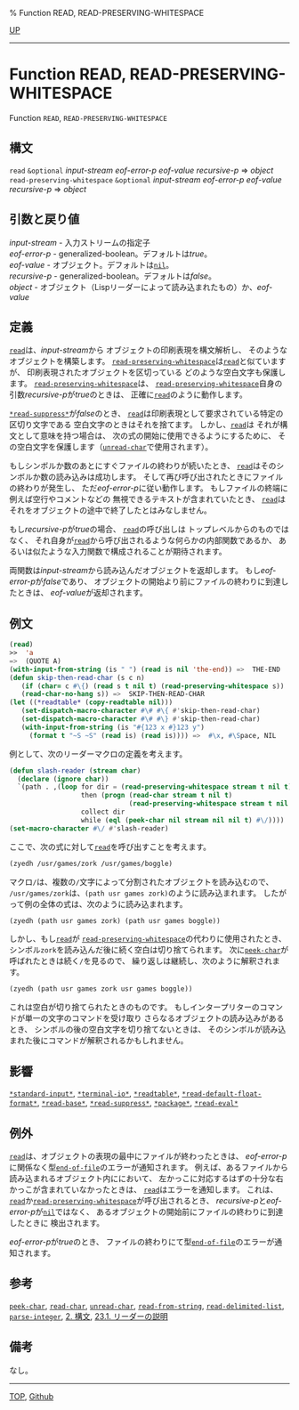 % Function READ, READ-PRESERVING-WHITESPACE

[UP](23.2.html)  

---

# Function **READ, READ-PRESERVING-WHITESPACE**


Function `READ`, `READ-PRESERVING-WHITESPACE`


## 構文

`read`
 `&optional` *input-stream* *eof-error-p* *eof-value* *recursive-p*
 => *object*  
`read-preserving-whitespace`
 `&optional` *input-stream* *eof-error-p* *eof-value* *recursive-p*
 => *object*


## 引数と戻り値

*input-stream* - 入力ストリームの指定子  
*eof-error-p* - generalized-boolean。デフォルトは*true*。  
*eof-value* - オブジェクト。デフォルトは[`nil`](5.3.nil-variable.html)。  
*recursive-p* - generalized-boolean。デフォルトは*false*。  
*object* - オブジェクト（Lispリーダーによって読み込まれたもの）か、*eof-value*


## 定義

[`read`](23.2.read.html)は、*input-stream*から
オブジェクトの印刷表現を構文解析し、
そのようなオブジェクトを構築します。
[`read-preserving-whitespace`](23.2.read.html)は[`read`](23.2.read.html)と似ていますが、
印刷表現されたオブジェクトを区切っている
どのような空白文字も保護します。
[`read-preserving-whitespace`](23.2.read.html)は、
[`read-preserving-whitespace`](23.2.read.html)自身の引数*recursive-p*が*true*のときは、
正確に[`read`](23.2.read.html)のように動作します。

[`*read-suppress*`](23.2.read-suppress.html)が*false*のとき、
[`read`](23.2.read.html)は印刷表現として要求されている特定の区切り文字である
空白文字のときはそれを捨てます。
しかし、[`read`](23.2.read.html)は
それが構文として意味を持つ場合は、
次の式の開始に使用できるようにするために、
その空白文字を保護します（[`unread-char`](21.2.unread-char.html)で使用されます）。

もしシンボルか数のあとにすぐファイルの終わりが続いたとき、
[`read`](23.2.read.html)はそのシンボルか数の読み込みは成功します。
そして再び呼び出されたときにファイルの終わりが発生し、
ただ*eof-error-p*に従い動作します。
もしファイルの終端に例えば空行やコメントなどの
無視できるテキストが含まれていたとき、
[`read`](23.2.read.html)はそれをオブジェクトの途中で終了したとはみなしません。

もし*recursive-p*が*true*の場合、
[`read`](23.2.read.html)の呼び出しは
トップレベルからのものではなく、
それ自身が[`read`](23.2.read.html)から呼び出されるような何らかの内部関数であるか、
あるいは似たような入力関数で構成されることが期待されます。

両関数は*input-stream*から読み込んだオブジェクトを返却します。
もし*eof-error-p*が*false*であり、
オブジェクトの開始より前にファイルの終わりに到達したときは、
*eof-value*が返却されます。


## 例文

```lisp
(read)
>>  'a
=>  (QUOTE A)
(with-input-from-string (is " ") (read is nil 'the-end)) =>  THE-END
(defun skip-then-read-char (s c n)
   (if (char= c #\{) (read s t nil t) (read-preserving-whitespace s))
   (read-char-no-hang s)) =>  SKIP-THEN-READ-CHAR
(let ((*readtable* (copy-readtable nil)))
   (set-dispatch-macro-character #\# #\{ #'skip-then-read-char)
   (set-dispatch-macro-character #\# #\} #'skip-then-read-char)
   (with-input-from-string (is "#{123 x #}123 y")
     (format t "~S ~S" (read is) (read is)))) =>  #\x, #\Space, NIL
```

例として、次のリーダーマクロの定義を考えます。

```lisp
(defun slash-reader (stream char)
  (declare (ignore char))
  `(path . ,(loop for dir = (read-preserving-whitespace stream t nil t)
                  then (progn (read-char stream t nil t)
                              (read-preserving-whitespace stream t nil t))
                  collect dir
                  while (eql (peek-char nil stream nil nil t) #\/))))
(set-macro-character #\/ #'slash-reader)
```

ここで、次の式に対して[`read`](23.2.read.html)を呼び出すことを考えます。

```lisp
(zyedh /usr/games/zork /usr/games/boggle)
```

マクロ`/`は、複数の`/`文字によって分割されたオブジェクトを読み込むので、
`/usr/games/zork`は、`(path usr games zork)`のように読み込まれます。
したがって例の全体の式は、次のように読み込まれます。


```lisp
(zyedh (path usr games zork) (path usr games boggle))
```

しかし、もし[`read`](23.2.read.html)が
[`read-preserving-whitespace`](23.2.read.html)の代わりに使用されたとき、
シンボル`zork`を読み込んだ後に続く空白は切り捨てられます。
次に[`peek-char`](21.2.peek-char.html)が呼ばれたときは続く`/`を見るので、
繰り返しは継続し、次のように解釈されます。

```lisp
(zyedh (path usr games zork usr games boggle))
```

これは空白が切り捨てられたときのものです。
もしインタープリターのコマンドが単一の文字のコマンドを受け取り
さらなるオブジェクトの読み込みがあるとき、
シンボルの後の空白文字を切り捨てないときは、
そのシンボルが読み込まれた後にコマンドが解釈されるかもしれません。


## 影響

[`*standard-input*`](21.2.debug-io.html),
[`*terminal-io*`](21.2.terminal-io.html),
[`*readtable*`](23.2.readtable-variable.html),
[`*read-default-float-format*`](23.2.read-default-float-format.html),
[`*read-base*`](23.2.read-base.html),
[`*read-suppress*`](23.2.read-suppress.html),
[`*package*`](11.2.package-variable.html),
[`*read-eval*`](23.2.read-eval.html)


## 例外

[`read`](23.2.read.html)は、オブジェクトの表現の最中にファイルが終わったときは、
*eof-error-p*に関係なく型[`end-of-file`](21.2.end-of-file.html)のエラーが通知されます。
例えば、あるファイルから読み込まれるオブジェクト内ににおいて、
左かっこに対応するはずの十分な右かっこが含まれていなかったときは、
[`read`](23.2.read.html)はエラーを通知します。
これは、
[`read`](23.2.read.html)か[`read-preserving-whitespace`](23.2.read.html)が呼び出されるとき、
*recursive-p*と*eof-error-p*が[`nil`](5.3.nil-variable.html)ではなく、
あるオブジェクトの開始前にファイルの終わりに到達したときに
検出されます。

*eof-error-p*が*true*のとき、
ファイルの終わりにて型[`end-of-file`](21.2.end-of-file.html)のエラーが通知されます。


## 参考

[`peek-char`](21.2.peek-char.html),
[`read-char`](21.2.read-char.html),
[`unread-char`](21.2.unread-char.html),
[`read-from-string`](23.2.read-from-string.html),
[`read-delimited-list`](23.2.read-delimited-list.html),
[`parse-integer`](12.2.parse-integer.html),
[2. 構文](2.html),
[23.1. リーダーの説明](23.1.html)


## 備考

なし。


---
[TOP](index.html),  [Github](https://github.com/nptcl/npt-japanese)

